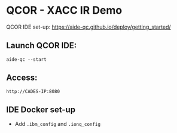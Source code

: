 # QCOR - XACC IR Demo


QCOR IDE set-up: https://aide-qc.github.io/deploy/getting_started/


## Launch QCOR IDE: 

```
aide-qc --start
```

## Access:

```
http://CADES-IP:8080
```


## IDE Docker set-up

- Add `.ibm_config` and `.ionq_config`
